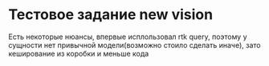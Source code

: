# Тестовое задание new vision
Есть некоторые нюансы, впервые исплользовал rtk query, поэтому у сущности нет привычной модели(возможно стоило сделать иначе), зато кеширование из коробки и меньше кода